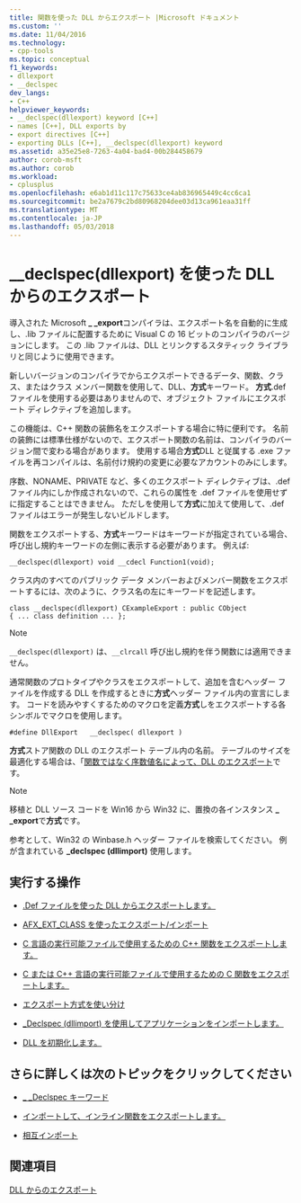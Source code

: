```yaml
---
title: 関数を使った DLL からエクスポート |Microsoft ドキュメント
ms.custom: ''
ms.date: 11/04/2016
ms.technology:
- cpp-tools
ms.topic: conceptual
f1_keywords:
- dllexport
- __declspec
dev_langs:
- C++
helpviewer_keywords:
- __declspec(dllexport) keyword [C++]
- names [C++], DLL exports by
- export directives [C++]
- exporting DLLs [C++], __declspec(dllexport) keyword
ms.assetid: a35e25e8-7263-4a04-bad4-00b284458679
author: corob-msft
ms.author: corob
ms.workload:
- cplusplus
ms.openlocfilehash: e6ab1d11c117c75633ce4ab836965449c4cc6ca1
ms.sourcegitcommit: be2a7679c2bd80968204dee03d13ca961eaa31ff
ms.translationtype: MT
ms.contentlocale: ja-JP
ms.lasthandoff: 05/03/2018
---
```

# <a name="exporting-from-a-dll-using-declspecdllexport"></a>__declspec(dllexport) を使った DLL からのエクスポート
導入された Microsoft **_ _export**コンパイラは、エクスポート名を自動的に生成し、.lib ファイルに配置するために Visual C の 16 ビットのコンパイラのバージョンにします。 この .lib ファイルは、DLL とリンクするスタティック ライブラリと同じように使用できます。  
  
 新しいバージョンのコンパイラでからエクスポートできるデータ、関数、クラス、またはクラス メンバー関数を使用して、DLL、**方式**キーワード。 **方式**.def ファイルを使用する必要はありませんので、オブジェクト ファイルにエクスポート ディレクティブを追加します。  
  
 この機能は、C++ 関数の装飾名をエクスポートする場合に特に便利です。 名前の装飾には標準仕様がないので、エクスポート関数の名前は、コンパイラのバージョン間で変わる場合があります。 使用する場合**方式**DLL と従属する .exe ファイルを再コンパイルは、名前付け規約の変更に必要なアカウントのみにします。  
  
 序数、NONAME、PRIVATE など、多くのエクスポート ディレクティブは、.def ファイル内にしか作成されないので、これらの属性を .def ファイルを使用せずに指定することはできません。 ただしを使用して**方式**に加えて使用して、.def ファイルはエラーが発生しないビルドします。  
  
 関数をエクスポートする、**方式**キーワードはキーワードが指定されている場合、呼び出し規約キーワードの左側に表示する必要があります。 例えば:  
  
```  
__declspec(dllexport) void __cdecl Function1(void);  
```  
  
 クラス内のすべてのパブリック データ メンバーおよびメンバー関数をエクスポートするには、次のように、クラス名の左にキーワードを記述します。  
  
```  
class __declspec(dllexport) CExampleExport : public CObject  
{ ... class definition ... };  
```  
  
> [!NOTE]
>  `__declspec(dllexport)` は、`__clrcall` 呼び出し規約を伴う関数には適用できません。  
  
 通常関数のプロトタイプやクラスをエクスポートして、追加を含むヘッダー ファイルを作成する DLL を作成するときに**方式**ヘッダー ファイル内の宣言にします。 コードを読みやすくするためのマクロを定義**方式**しをエクスポートする各シンボルでマクロを使用します。  
  
```  
#define DllExport   __declspec( dllexport )   
```  
  
 **方式**ストア関数の DLL のエクスポート テーブル内の名前。 テーブルのサイズを最適化する場合は、「[関数ではなく序数値名によって、DLL のエクスポート](../build/exporting-functions-from-a-dll-by-ordinal-rather-than-by-name.md)です。  
  
> [!NOTE]
>  移植と DLL ソース コードを Win16 から Win32 に、置換の各インスタンス **_ _export**で**方式**です。  
  
 参考として、Win32 の Winbase.h ヘッダー ファイルを検索してください。 例が含まれている **_declspec (dllimport)** 使用します。  
  
## <a name="what-do-you-want-to-do"></a>実行する操作  
  
-   [.Def ファイルを使った DLL からエクスポートします。](../build/exporting-from-a-dll-using-def-files.md)  
  
-   [AFX_EXT_CLASS を使ったエクスポート/インポート](../build/exporting-and-importing-using-afx-ext-class.md)  
  
-   [C 言語の実行可能ファイルで使用するための C++ 関数をエクスポートします。](../build/exporting-cpp-functions-for-use-in-c-language-executables.md)  
  
-   [C または C++ 言語の実行可能ファイルで使用するための C 関数をエクスポートします。](../build/exporting-c-functions-for-use-in-c-or-cpp-language-executables.md)  
  
-   [エクスポート方式を使い分け](../build/determining-which-exporting-method-to-use.md)  
  
-   [_Declspec (dllimport) を使用してアプリケーションをインポートします。](../build/importing-into-an-application-using-declspec-dllimport.md)  
  
-   [DLL を初期化します。](../build/run-time-library-behavior.md#initializing-a-dll)  
  
## <a name="what-do-you-want-to-know-more-about"></a>さらに詳しくは次のトピックをクリックしてください  
  
-   [_ _Declspec キーワード](../cpp/declspec.md)  
  
-   [インポートして、インライン関数をエクスポートします。](../build/importing-and-exporting-inline-functions.md)  
  
-   [相互インポート](../build/mutual-imports.md)  
  
## <a name="see-also"></a>関連項目  
 [DLL からのエクスポート](../build/exporting-from-a-dll.md)